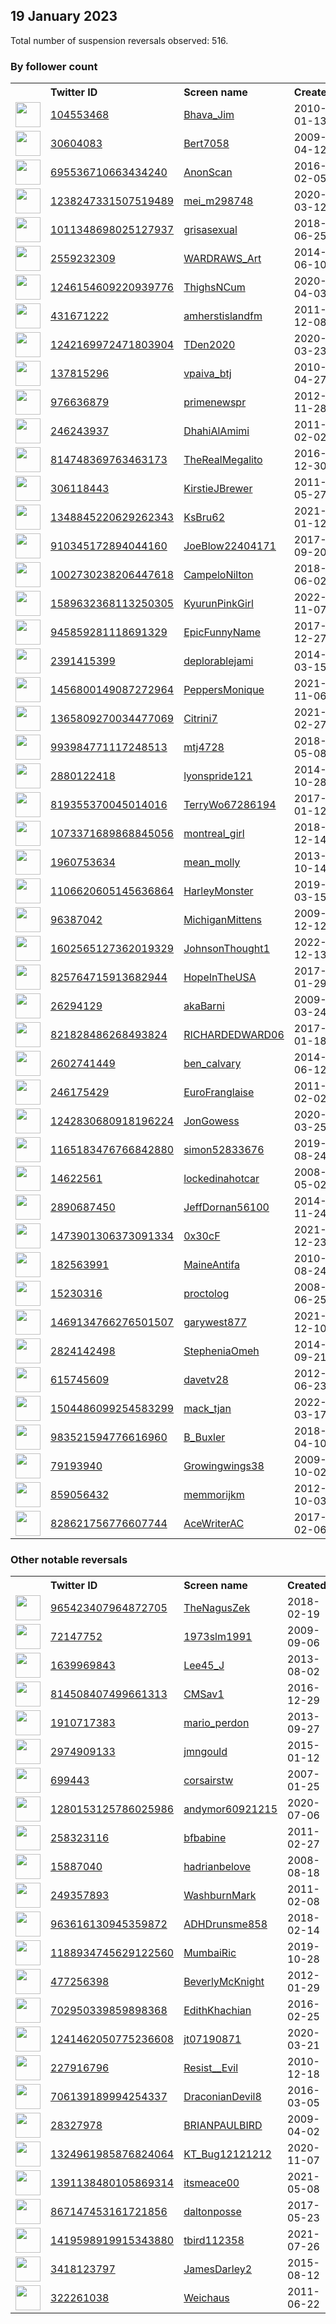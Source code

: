 
## 19 January 2023
Total number of suspension reversals observed: 516.

### By follower count
<table><tr><th></th><th align="left">Twitter ID</th><th align="left">Screen name</th>
<th align="left">Created</th><th align="left">Status</th><th align="left">Suspended</th><th align="left">Followers</th>
<tr><td><a href="https://pbs.twimg.com/profile_images/2005731750/Cover9_normal.jpg"><img src="https://pbs.twimg.com/profile_images/2005731750/Cover9_normal.jpg" width="40px" height="40px" align="center"/></a></td><td><a href="https://twitter.com/intent/user?user_id=104553468">104553468</a></td><td><a href="https://twitter.com/Bhava_Jim">Bhava_Jim</a></td><td>2010-01-13</td><td align="center"></td><td></td><td>80073</td></tr>
<tr><td><a href="https://pbs.twimg.com/profile_images/1477399054254493700/G2QV-Qzn_normal.jpg"><img src="https://pbs.twimg.com/profile_images/1477399054254493700/G2QV-Qzn_normal.jpg" width="40px" height="40px" align="center"/></a></td><td><a href="https://twitter.com/intent/user?user_id=30604083">30604083</a></td><td><a href="https://twitter.com/Bert7058">Bert7058</a></td><td>2009-04-12</td><td align="center"></td><td>2022-05-20</td><td>33114</td></tr>
<tr><td><a href="https://pbs.twimg.com/profile_images/697125622422745088/4c4qfEfD_normal.png"><img src="https://pbs.twimg.com/profile_images/697125622422745088/4c4qfEfD_normal.png" width="40px" height="40px" align="center"/></a></td><td><a href="https://twitter.com/intent/user?user_id=695536710663434240">695536710663434240</a></td><td><a href="https://twitter.com/AnonScan">AnonScan</a></td><td>2016-02-05</td><td align="center"></td><td></td><td>28245</td></tr>
<tr><td><a href="https://pbs.twimg.com/profile_images/1509189226096922635/K6o3l7C4_normal.jpg"><img src="https://pbs.twimg.com/profile_images/1509189226096922635/K6o3l7C4_normal.jpg" width="40px" height="40px" align="center"/></a></td><td><a href="https://twitter.com/intent/user?user_id=1238247331507519489">1238247331507519489</a></td><td><a href="https://twitter.com/mei_m298748">mei_m298748</a></td><td>2020-03-12</td><td align="center">🔒</td><td>2022-05-09</td><td>26917</td></tr>
<tr><td><a href="https://pbs.twimg.com/profile_images/1615324401653743618/Dsr-Y8BW_normal.jpg"><img src="https://pbs.twimg.com/profile_images/1615324401653743618/Dsr-Y8BW_normal.jpg" width="40px" height="40px" align="center"/></a></td><td><a href="https://twitter.com/intent/user?user_id=1011348698025127937">1011348698025127937</a></td><td><a href="https://twitter.com/grisasexual">grisasexual</a></td><td>2018-06-25</td><td align="center"></td><td>2022-09-09</td><td>26394</td></tr>
<tr><td><a href="https://pbs.twimg.com/profile_images/1515746609497317380/d2dlVmyI_normal.jpg"><img src="https://pbs.twimg.com/profile_images/1515746609497317380/d2dlVmyI_normal.jpg" width="40px" height="40px" align="center"/></a></td><td><a href="https://twitter.com/intent/user?user_id=2559232309">2559232309</a></td><td><a href="https://twitter.com/WARDRAWS_Art">WARDRAWS_Art</a></td><td>2014-06-10</td><td align="center"></td><td>2022-11-27</td><td>23253</td></tr>
<tr><td><a href="https://pbs.twimg.com/profile_images/1617737149943799810/zowhh4GA_normal.jpg"><img src="https://pbs.twimg.com/profile_images/1617737149943799810/zowhh4GA_normal.jpg" width="40px" height="40px" align="center"/></a></td><td><a href="https://twitter.com/intent/user?user_id=1246154609220939776">1246154609220939776</a></td><td><a href="https://twitter.com/ThighsNCum">ThighsNCum</a></td><td>2020-04-03</td><td align="center"></td><td>2022-07-18</td><td>20706</td></tr>
<tr><td><a href="https://pbs.twimg.com/profile_images/1560013486696144896/mnr_QNDk_normal.jpg"><img src="https://pbs.twimg.com/profile_images/1560013486696144896/mnr_QNDk_normal.jpg" width="40px" height="40px" align="center"/></a></td><td><a href="https://twitter.com/intent/user?user_id=431671222">431671222</a></td><td><a href="https://twitter.com/amherstislandfm">amherstislandfm</a></td><td>2011-12-08</td><td align="center"></td><td>2023-01-14</td><td>18504</td></tr>
<tr><td><a href="https://pbs.twimg.com/profile_images/1605831281555685379/tUWYDwpK_normal.jpg"><img src="https://pbs.twimg.com/profile_images/1605831281555685379/tUWYDwpK_normal.jpg" width="40px" height="40px" align="center"/></a></td><td><a href="https://twitter.com/intent/user?user_id=1242169972471803904">1242169972471803904</a></td><td><a href="https://twitter.com/TDen2020">TDen2020</a></td><td>2020-03-23</td><td align="center"></td><td>2023-01-14</td><td>14718</td></tr>
<tr><td><a href="https://pbs.twimg.com/profile_images/1255204843003748357/EcedFVTU_normal.jpg"><img src="https://pbs.twimg.com/profile_images/1255204843003748357/EcedFVTU_normal.jpg" width="40px" height="40px" align="center"/></a></td><td><a href="https://twitter.com/intent/user?user_id=137815296">137815296</a></td><td><a href="https://twitter.com/vpaiva_btj">vpaiva_btj</a></td><td>2010-04-27</td><td align="center"></td><td>2022-11-15</td><td>13299</td></tr>
<tr><td><a href="https://pbs.twimg.com/profile_images/1567191775403548673/SpoVHIEm_normal.jpg"><img src="https://pbs.twimg.com/profile_images/1567191775403548673/SpoVHIEm_normal.jpg" width="40px" height="40px" align="center"/></a></td><td><a href="https://twitter.com/intent/user?user_id=976636879">976636879</a></td><td><a href="https://twitter.com/primenewspr">primenewspr</a></td><td>2012-11-28</td><td align="center"></td><td>2022-11-14</td><td>10932</td></tr>
<tr><td><a href="https://pbs.twimg.com/profile_images/1617645910309195778/zVePtDGo_normal.jpg"><img src="https://pbs.twimg.com/profile_images/1617645910309195778/zVePtDGo_normal.jpg" width="40px" height="40px" align="center"/></a></td><td><a href="https://twitter.com/intent/user?user_id=246243937">246243937</a></td><td><a href="https://twitter.com/DhahiAlAmimi">DhahiAlAmimi</a></td><td>2011-02-02</td><td align="center"></td><td>2023-01-12</td><td>9931</td></tr>
<tr><td><a href="https://pbs.twimg.com/profile_images/1614749549192675328/0NZC8Kwa_normal.jpg"><img src="https://pbs.twimg.com/profile_images/1614749549192675328/0NZC8Kwa_normal.jpg" width="40px" height="40px" align="center"/></a></td><td><a href="https://twitter.com/intent/user?user_id=814748369763463173">814748369763463173</a></td><td><a href="https://twitter.com/TheRealMegalito">TheRealMegalito</a></td><td>2016-12-30</td><td align="center"></td><td>2023-01-16</td><td>6729</td></tr>
<tr><td><a href="https://abs.twimg.com/sticky/default_profile_images/default_profile_normal.png"><img src="https://abs.twimg.com/sticky/default_profile_images/default_profile_normal.png" width="40px" height="40px" align="center"/></a></td><td><a href="https://twitter.com/intent/user?user_id=306118443">306118443</a></td><td><a href="https://twitter.com/KirstieJBrewer">KirstieJBrewer</a></td><td>2011-05-27</td><td align="center">✔️</td><td>2023-01-09</td><td>5675</td></tr>
<tr><td><a href="https://pbs.twimg.com/profile_images/1609083846338936833/FRDrvigT_normal.jpg"><img src="https://pbs.twimg.com/profile_images/1609083846338936833/FRDrvigT_normal.jpg" width="40px" height="40px" align="center"/></a></td><td><a href="https://twitter.com/intent/user?user_id=1348845220629262343">1348845220629262343</a></td><td><a href="https://twitter.com/KsBru62">KsBru62</a></td><td>2021-01-12</td><td align="center"></td><td>2023-01-15</td><td>5545</td></tr>
<tr><td><a href="https://pbs.twimg.com/profile_images/1300074753324126209/Lz7GAQBw_normal.jpg"><img src="https://pbs.twimg.com/profile_images/1300074753324126209/Lz7GAQBw_normal.jpg" width="40px" height="40px" align="center"/></a></td><td><a href="https://twitter.com/intent/user?user_id=910345172894044160">910345172894044160</a></td><td><a href="https://twitter.com/JoeBlow22404171">JoeBlow22404171</a></td><td>2017-09-20</td><td align="center"></td><td></td><td>5501</td></tr>
<tr><td><a href="https://pbs.twimg.com/profile_images/1510596461393858563/bMayM0GV_normal.jpg"><img src="https://pbs.twimg.com/profile_images/1510596461393858563/bMayM0GV_normal.jpg" width="40px" height="40px" align="center"/></a></td><td><a href="https://twitter.com/intent/user?user_id=1002730238206447618">1002730238206447618</a></td><td><a href="https://twitter.com/CampeloNilton">CampeloNilton</a></td><td>2018-06-02</td><td align="center"></td><td>2022-08-17</td><td>4759</td></tr>
<tr><td><a href="https://pbs.twimg.com/profile_images/1615415145148317696/IOXX8lXY_normal.jpg"><img src="https://pbs.twimg.com/profile_images/1615415145148317696/IOXX8lXY_normal.jpg" width="40px" height="40px" align="center"/></a></td><td><a href="https://twitter.com/intent/user?user_id=1589632368113250305">1589632368113250305</a></td><td><a href="https://twitter.com/KyurunPinkGirl">KyurunPinkGirl</a></td><td>2022-11-07</td><td align="center"></td><td>2023-01-11</td><td>4698</td></tr>
<tr><td><a href="https://pbs.twimg.com/profile_images/1615742484877041664/r5Vnvbai_normal.jpg"><img src="https://pbs.twimg.com/profile_images/1615742484877041664/r5Vnvbai_normal.jpg" width="40px" height="40px" align="center"/></a></td><td><a href="https://twitter.com/intent/user?user_id=945859281118691329">945859281118691329</a></td><td><a href="https://twitter.com/EpicFunnyName">EpicFunnyName</a></td><td>2017-12-27</td><td align="center"></td><td>2023-01-12</td><td>4504</td></tr>
<tr><td><a href="https://pbs.twimg.com/profile_images/1426442953145344005/YEfCK4Ax_normal.jpg"><img src="https://pbs.twimg.com/profile_images/1426442953145344005/YEfCK4Ax_normal.jpg" width="40px" height="40px" align="center"/></a></td><td><a href="https://twitter.com/intent/user?user_id=2391415399">2391415399</a></td><td><a href="https://twitter.com/deplorablejami">deplorablejami</a></td><td>2014-03-15</td><td align="center"></td><td>2023-01-13</td><td>4217</td></tr>
<tr><td><a href="https://pbs.twimg.com/profile_images/1558727049119801344/yKR81YhW_normal.jpg"><img src="https://pbs.twimg.com/profile_images/1558727049119801344/yKR81YhW_normal.jpg" width="40px" height="40px" align="center"/></a></td><td><a href="https://twitter.com/intent/user?user_id=1456800149087272964">1456800149087272964</a></td><td><a href="https://twitter.com/PeppersMonique">PeppersMonique</a></td><td>2021-11-06</td><td align="center"></td><td>2022-08-30</td><td>4201</td></tr>
<tr><td><a href="https://pbs.twimg.com/profile_images/1610111874602876929/KXNdh92o_normal.png"><img src="https://pbs.twimg.com/profile_images/1610111874602876929/KXNdh92o_normal.png" width="40px" height="40px" align="center"/></a></td><td><a href="https://twitter.com/intent/user?user_id=1365809270034477069">1365809270034477069</a></td><td><a href="https://twitter.com/Citrini7">Citrini7</a></td><td>2021-02-27</td><td align="center"></td><td>2023-01-15</td><td>4190</td></tr>
<tr><td><a href="https://pbs.twimg.com/profile_images/1612183616456458240/uey6aVYy_normal.jpg"><img src="https://pbs.twimg.com/profile_images/1612183616456458240/uey6aVYy_normal.jpg" width="40px" height="40px" align="center"/></a></td><td><a href="https://twitter.com/intent/user?user_id=993984771117248513">993984771117248513</a></td><td><a href="https://twitter.com/mtj4728">mtj4728</a></td><td>2018-05-08</td><td align="center"></td><td>2023-01-12</td><td>4083</td></tr>
<tr><td><a href="https://pbs.twimg.com/profile_images/1492942830825787396/Oy9USNn-_normal.jpg"><img src="https://pbs.twimg.com/profile_images/1492942830825787396/Oy9USNn-_normal.jpg" width="40px" height="40px" align="center"/></a></td><td><a href="https://twitter.com/intent/user?user_id=2880122418">2880122418</a></td><td><a href="https://twitter.com/lyonspride121">lyonspride121</a></td><td>2014-10-28</td><td align="center"></td><td>2022-09-12</td><td>4062</td></tr>
<tr><td><a href="https://pbs.twimg.com/profile_images/1556671330375897088/kl4o7yVj_normal.jpg"><img src="https://pbs.twimg.com/profile_images/1556671330375897088/kl4o7yVj_normal.jpg" width="40px" height="40px" align="center"/></a></td><td><a href="https://twitter.com/intent/user?user_id=819355370045014016">819355370045014016</a></td><td><a href="https://twitter.com/TerryWo67286194">TerryWo67286194</a></td><td>2017-01-12</td><td align="center"></td><td>2023-01-16</td><td>3960</td></tr>
<tr><td><a href="https://pbs.twimg.com/profile_images/1583986918332809218/84kUrCPo_normal.jpg"><img src="https://pbs.twimg.com/profile_images/1583986918332809218/84kUrCPo_normal.jpg" width="40px" height="40px" align="center"/></a></td><td><a href="https://twitter.com/intent/user?user_id=1073371689868845056">1073371689868845056</a></td><td><a href="https://twitter.com/montreal_girl">montreal_girl</a></td><td>2018-12-14</td><td align="center"></td><td>2023-01-16</td><td>3924</td></tr>
<tr><td><a href="https://pbs.twimg.com/profile_images/762462178687356928/nkB0Mwx-_normal.jpg"><img src="https://pbs.twimg.com/profile_images/762462178687356928/nkB0Mwx-_normal.jpg" width="40px" height="40px" align="center"/></a></td><td><a href="https://twitter.com/intent/user?user_id=1960753634">1960753634</a></td><td><a href="https://twitter.com/mean_molly">mean_molly</a></td><td>2013-10-14</td><td align="center"></td><td>2023-01-12</td><td>3463</td></tr>
<tr><td><a href="https://pbs.twimg.com/profile_images/1477206553010716672/-Y8MTyXQ_normal.jpg"><img src="https://pbs.twimg.com/profile_images/1477206553010716672/-Y8MTyXQ_normal.jpg" width="40px" height="40px" align="center"/></a></td><td><a href="https://twitter.com/intent/user?user_id=1106620605145636864">1106620605145636864</a></td><td><a href="https://twitter.com/HarleyMonster">HarleyMonster</a></td><td>2019-03-15</td><td align="center"></td><td>2022-11-25</td><td>3443</td></tr>
<tr><td><a href="https://pbs.twimg.com/profile_images/1499405589020958735/FLqA2Ob8_normal.jpg"><img src="https://pbs.twimg.com/profile_images/1499405589020958735/FLqA2Ob8_normal.jpg" width="40px" height="40px" align="center"/></a></td><td><a href="https://twitter.com/intent/user?user_id=96387042">96387042</a></td><td><a href="https://twitter.com/MichiganMittens">MichiganMittens</a></td><td>2009-12-12</td><td align="center"></td><td>2023-01-15</td><td>3293</td></tr>
<tr><td><a href="https://pbs.twimg.com/profile_images/1602565510239080449/8sSbQzpR_normal.jpg"><img src="https://pbs.twimg.com/profile_images/1602565510239080449/8sSbQzpR_normal.jpg" width="40px" height="40px" align="center"/></a></td><td><a href="https://twitter.com/intent/user?user_id=1602565127362019329">1602565127362019329</a></td><td><a href="https://twitter.com/JohnsonThought1">JohnsonThought1</a></td><td>2022-12-13</td><td align="center"></td><td>2023-01-14</td><td>3263</td></tr>
<tr><td><a href="https://pbs.twimg.com/profile_images/1380266012617101319/HRRIu5wH_normal.jpg"><img src="https://pbs.twimg.com/profile_images/1380266012617101319/HRRIu5wH_normal.jpg" width="40px" height="40px" align="center"/></a></td><td><a href="https://twitter.com/intent/user?user_id=825764715913682944">825764715913682944</a></td><td><a href="https://twitter.com/HopeInTheUSA">HopeInTheUSA</a></td><td>2017-01-29</td><td align="center"></td><td>2022-11-01</td><td>3154</td></tr>
<tr><td><a href="https://pbs.twimg.com/profile_images/744792193940873222/PHt8YfN6_normal.jpg"><img src="https://pbs.twimg.com/profile_images/744792193940873222/PHt8YfN6_normal.jpg" width="40px" height="40px" align="center"/></a></td><td><a href="https://twitter.com/intent/user?user_id=26294129">26294129</a></td><td><a href="https://twitter.com/akaBarni">akaBarni</a></td><td>2009-03-24</td><td align="center"></td><td>2023-01-16</td><td>3042</td></tr>
<tr><td><a href="https://pbs.twimg.com/profile_images/821834993328496640/-vKb76WE_normal.jpg"><img src="https://pbs.twimg.com/profile_images/821834993328496640/-vKb76WE_normal.jpg" width="40px" height="40px" align="center"/></a></td><td><a href="https://twitter.com/intent/user?user_id=821828486268493824">821828486268493824</a></td><td><a href="https://twitter.com/RICHARDEDWARD06">RICHARDEDWARD06</a></td><td>2017-01-18</td><td align="center"></td><td></td><td>2881</td></tr>
<tr><td><a href="https://pbs.twimg.com/profile_images/1602753686006104071/ziU_ZYk1_normal.jpg"><img src="https://pbs.twimg.com/profile_images/1602753686006104071/ziU_ZYk1_normal.jpg" width="40px" height="40px" align="center"/></a></td><td><a href="https://twitter.com/intent/user?user_id=2602741449">2602741449</a></td><td><a href="https://twitter.com/ben_calvary">ben_calvary</a></td><td>2014-06-12</td><td align="center"></td><td>2023-01-12</td><td>2854</td></tr>
<tr><td><a href="https://pbs.twimg.com/profile_images/1403635804245745666/247YUccR_normal.jpg"><img src="https://pbs.twimg.com/profile_images/1403635804245745666/247YUccR_normal.jpg" width="40px" height="40px" align="center"/></a></td><td><a href="https://twitter.com/intent/user?user_id=246175429">246175429</a></td><td><a href="https://twitter.com/EuroFranglaise">EuroFranglaise</a></td><td>2011-02-02</td><td align="center"></td><td>2023-01-17</td><td>2828</td></tr>
<tr><td><a href="https://pbs.twimg.com/profile_images/1575490667119185928/P7rmKVLt_normal.jpg"><img src="https://pbs.twimg.com/profile_images/1575490667119185928/P7rmKVLt_normal.jpg" width="40px" height="40px" align="center"/></a></td><td><a href="https://twitter.com/intent/user?user_id=1242830680918196224">1242830680918196224</a></td><td><a href="https://twitter.com/JonGowess">JonGowess</a></td><td>2020-03-25</td><td align="center"></td><td>2022-10-01</td><td>2779</td></tr>
<tr><td><a href="https://pbs.twimg.com/profile_images/1165183777758470144/8vA1XMHE_normal.jpg"><img src="https://pbs.twimg.com/profile_images/1165183777758470144/8vA1XMHE_normal.jpg" width="40px" height="40px" align="center"/></a></td><td><a href="https://twitter.com/intent/user?user_id=1165183476766842880">1165183476766842880</a></td><td><a href="https://twitter.com/simon52833676">simon52833676</a></td><td>2019-08-24</td><td align="center"></td><td>2023-01-15</td><td>2746</td></tr>
<tr><td><a href="https://pbs.twimg.com/profile_images/1594847879822282752/XYrlhutY_normal.jpg"><img src="https://pbs.twimg.com/profile_images/1594847879822282752/XYrlhutY_normal.jpg" width="40px" height="40px" align="center"/></a></td><td><a href="https://twitter.com/intent/user?user_id=14622561">14622561</a></td><td><a href="https://twitter.com/lockedinahotcar">lockedinahotcar</a></td><td>2008-05-02</td><td align="center"></td><td>2023-01-14</td><td>2704</td></tr>
<tr><td><a href="https://pbs.twimg.com/profile_images/1522344365703798784/on6BhHpX_normal.jpg"><img src="https://pbs.twimg.com/profile_images/1522344365703798784/on6BhHpX_normal.jpg" width="40px" height="40px" align="center"/></a></td><td><a href="https://twitter.com/intent/user?user_id=2890687450">2890687450</a></td><td><a href="https://twitter.com/JeffDornan56100">JeffDornan56100</a></td><td>2014-11-24</td><td align="center"></td><td>2023-01-16</td><td>2437</td></tr>
<tr><td><a href="https://pbs.twimg.com/profile_images/1616018848028962818/k6T_4YLs_normal.jpg"><img src="https://pbs.twimg.com/profile_images/1616018848028962818/k6T_4YLs_normal.jpg" width="40px" height="40px" align="center"/></a></td><td><a href="https://twitter.com/intent/user?user_id=1473901306373091334">1473901306373091334</a></td><td><a href="https://twitter.com/0x30cF">0x30cF</a></td><td>2021-12-23</td><td align="center"></td><td>2023-01-14</td><td>2430</td></tr>
<tr><td><a href="https://pbs.twimg.com/profile_images/1617670915780648960/GYLUyL8-_normal.jpg"><img src="https://pbs.twimg.com/profile_images/1617670915780648960/GYLUyL8-_normal.jpg" width="40px" height="40px" align="center"/></a></td><td><a href="https://twitter.com/intent/user?user_id=182563991">182563991</a></td><td><a href="https://twitter.com/MaineAntifa">MaineAntifa</a></td><td>2010-08-24</td><td align="center"></td><td></td><td>2417</td></tr>
<tr><td><a href="https://pbs.twimg.com/profile_images/1480484375594737664/bNBQTW3c_normal.jpg"><img src="https://pbs.twimg.com/profile_images/1480484375594737664/bNBQTW3c_normal.jpg" width="40px" height="40px" align="center"/></a></td><td><a href="https://twitter.com/intent/user?user_id=15230316">15230316</a></td><td><a href="https://twitter.com/proctolog">proctolog</a></td><td>2008-06-25</td><td align="center"></td><td>2022-12-02</td><td>2298</td></tr>
<tr><td><a href="https://pbs.twimg.com/profile_images/1469135034313543681/BonIt2Zm_normal.png"><img src="https://pbs.twimg.com/profile_images/1469135034313543681/BonIt2Zm_normal.png" width="40px" height="40px" align="center"/></a></td><td><a href="https://twitter.com/intent/user?user_id=1469134766276501507">1469134766276501507</a></td><td><a href="https://twitter.com/garywest877">garywest877</a></td><td>2021-12-10</td><td align="center"></td><td>2023-01-12</td><td>2225</td></tr>
<tr><td><a href="https://pbs.twimg.com/profile_images/1460363606692876301/xp0im1am_normal.jpg"><img src="https://pbs.twimg.com/profile_images/1460363606692876301/xp0im1am_normal.jpg" width="40px" height="40px" align="center"/></a></td><td><a href="https://twitter.com/intent/user?user_id=2824142498">2824142498</a></td><td><a href="https://twitter.com/StepheniaOmeh">StepheniaOmeh</a></td><td>2014-09-21</td><td align="center"></td><td>2023-01-16</td><td>2193</td></tr>
<tr><td><a href="https://pbs.twimg.com/profile_images/1074460008673366016/MwNe6yTc_normal.jpg"><img src="https://pbs.twimg.com/profile_images/1074460008673366016/MwNe6yTc_normal.jpg" width="40px" height="40px" align="center"/></a></td><td><a href="https://twitter.com/intent/user?user_id=615745609">615745609</a></td><td><a href="https://twitter.com/davetv28">davetv28</a></td><td>2012-06-23</td><td align="center"></td><td>2023-01-14</td><td>2146</td></tr>
<tr><td><a href="https://pbs.twimg.com/profile_images/1607337034133168130/z9pekB-U_normal.jpg"><img src="https://pbs.twimg.com/profile_images/1607337034133168130/z9pekB-U_normal.jpg" width="40px" height="40px" align="center"/></a></td><td><a href="https://twitter.com/intent/user?user_id=1504486099254583299">1504486099254583299</a></td><td><a href="https://twitter.com/mack_tjan">mack_tjan</a></td><td>2022-03-17</td><td align="center"></td><td>2023-01-14</td><td>2101</td></tr>
<tr><td><a href="https://pbs.twimg.com/profile_images/984230135346941952/rdaz-Vg8_normal.jpg"><img src="https://pbs.twimg.com/profile_images/984230135346941952/rdaz-Vg8_normal.jpg" width="40px" height="40px" align="center"/></a></td><td><a href="https://twitter.com/intent/user?user_id=983521594776616960">983521594776616960</a></td><td><a href="https://twitter.com/B_Buxler">B_Buxler</a></td><td>2018-04-10</td><td align="center"></td><td>2022-11-24</td><td>2064</td></tr>
<tr><td><a href="https://pbs.twimg.com/profile_images/1610450143228166145/VVuG5qLn_normal.jpg"><img src="https://pbs.twimg.com/profile_images/1610450143228166145/VVuG5qLn_normal.jpg" width="40px" height="40px" align="center"/></a></td><td><a href="https://twitter.com/intent/user?user_id=79193940">79193940</a></td><td><a href="https://twitter.com/Growingwings38">Growingwings38</a></td><td>2009-10-02</td><td align="center"></td><td>2023-01-15</td><td>2034</td></tr>
<tr><td><a href="https://pbs.twimg.com/profile_images/582614729085997057/s6tsHpqY_normal.jpg"><img src="https://pbs.twimg.com/profile_images/582614729085997057/s6tsHpqY_normal.jpg" width="40px" height="40px" align="center"/></a></td><td><a href="https://twitter.com/intent/user?user_id=859056432">859056432</a></td><td><a href="https://twitter.com/memmorijkm">memmorijkm</a></td><td>2012-10-03</td><td align="center"></td><td>2023-01-16</td><td>2032</td></tr>
<tr><td><a href="https://pbs.twimg.com/profile_images/1453110603061469185/MX4k63kP_normal.jpg"><img src="https://pbs.twimg.com/profile_images/1453110603061469185/MX4k63kP_normal.jpg" width="40px" height="40px" align="center"/></a></td><td><a href="https://twitter.com/intent/user?user_id=828621756776607744">828621756776607744</a></td><td><a href="https://twitter.com/AceWriterAC">AceWriterAC</a></td><td>2017-02-06</td><td align="center">🔒</td><td>2023-01-17</td><td>2027</td></tr>
</table>

### Other notable reversals
<table><tr><th></th><th align="left">Twitter ID</th><th align="left">Screen name</th>
<th align="left">Created</th><th align="left">Status</th><th align="left">Suspended</th><th align="left">Followers</th>
<tr><td><a href="https://pbs.twimg.com/profile_images/1500668506924367873/Tgr57ASW_normal.jpg"><img src="https://pbs.twimg.com/profile_images/1500668506924367873/Tgr57ASW_normal.jpg" width="40px" height="40px" align="center"/></a></td><td><a href="https://twitter.com/intent/user?user_id=965423407964872705">965423407964872705</a></td><td><a href="https://twitter.com/TheNagusZek">TheNagusZek</a></td><td>2018-02-19</td><td align="center"></td><td>2023-01-12</td><td>1571</td></tr>
<tr><td><a href="https://pbs.twimg.com/profile_images/1183923357710012416/OEP9o2KM_normal.jpg"><img src="https://pbs.twimg.com/profile_images/1183923357710012416/OEP9o2KM_normal.jpg" width="40px" height="40px" align="center"/></a></td><td><a href="https://twitter.com/intent/user?user_id=72147752">72147752</a></td><td><a href="https://twitter.com/1973slm1991">1973slm1991</a></td><td>2009-09-06</td><td align="center">🔒</td><td>2023-01-15</td><td>115</td></tr>
<tr><td><a href="https://pbs.twimg.com/profile_images/1594196238731079681/VOyrnlZh_normal.jpg"><img src="https://pbs.twimg.com/profile_images/1594196238731079681/VOyrnlZh_normal.jpg" width="40px" height="40px" align="center"/></a></td><td><a href="https://twitter.com/intent/user?user_id=1639969843">1639969843</a></td><td><a href="https://twitter.com/Lee45_J">Lee45_J</a></td><td>2013-08-02</td><td align="center"></td><td>2023-01-15</td><td>865</td></tr>
<tr><td><a href="https://pbs.twimg.com/profile_images/1586502776061714432/pjnuX9C5_normal.jpg"><img src="https://pbs.twimg.com/profile_images/1586502776061714432/pjnuX9C5_normal.jpg" width="40px" height="40px" align="center"/></a></td><td><a href="https://twitter.com/intent/user?user_id=814508407499661313">814508407499661313</a></td><td><a href="https://twitter.com/CMSav1">CMSav1</a></td><td>2016-12-29</td><td align="center"></td><td>2023-01-14</td><td>1938</td></tr>
<tr><td><a href="https://pbs.twimg.com/profile_images/1349344754090323968/t3CwP2VH_normal.jpg"><img src="https://pbs.twimg.com/profile_images/1349344754090323968/t3CwP2VH_normal.jpg" width="40px" height="40px" align="center"/></a></td><td><a href="https://twitter.com/intent/user?user_id=1910717383">1910717383</a></td><td><a href="https://twitter.com/mario_perdon">mario_perdon</a></td><td>2013-09-27</td><td align="center"></td><td>2023-01-13</td><td>607</td></tr>
<tr><td><a href="https://pbs.twimg.com/profile_images/1593488703267151872/W_0RO6vJ_normal.jpg"><img src="https://pbs.twimg.com/profile_images/1593488703267151872/W_0RO6vJ_normal.jpg" width="40px" height="40px" align="center"/></a></td><td><a href="https://twitter.com/intent/user?user_id=2974909133">2974909133</a></td><td><a href="https://twitter.com/jmngould">jmngould</a></td><td>2015-01-12</td><td align="center"></td><td>2023-01-15</td><td>411</td></tr>
<tr><td><a href="https://pbs.twimg.com/profile_images/1038355773347258368/YUGQ0MoU_normal.jpg"><img src="https://pbs.twimg.com/profile_images/1038355773347258368/YUGQ0MoU_normal.jpg" width="40px" height="40px" align="center"/></a></td><td><a href="https://twitter.com/intent/user?user_id=699443">699443</a></td><td><a href="https://twitter.com/corsairstw">corsairstw</a></td><td>2007-01-25</td><td align="center"></td><td>2023-01-15</td><td>866</td></tr>
<tr><td><a href="https://pbs.twimg.com/profile_images/1588972322798460929/8Pi4Honn_normal.jpg"><img src="https://pbs.twimg.com/profile_images/1588972322798460929/8Pi4Honn_normal.jpg" width="40px" height="40px" align="center"/></a></td><td><a href="https://twitter.com/intent/user?user_id=1280153125786025986">1280153125786025986</a></td><td><a href="https://twitter.com/andymor60921215">andymor60921215</a></td><td>2020-07-06</td><td align="center"></td><td>2023-01-18</td><td>72</td></tr>
<tr><td><a href="https://pbs.twimg.com/profile_images/1617239544365023233/0naz7dJG_normal.jpg"><img src="https://pbs.twimg.com/profile_images/1617239544365023233/0naz7dJG_normal.jpg" width="40px" height="40px" align="center"/></a></td><td><a href="https://twitter.com/intent/user?user_id=258323116">258323116</a></td><td><a href="https://twitter.com/bfbabine">bfbabine</a></td><td>2011-02-27</td><td align="center"></td><td>2023-01-13</td><td>699</td></tr>
<tr><td><a href="https://pbs.twimg.com/profile_images/1593090977618534401/UdnjOhu1_normal.jpg"><img src="https://pbs.twimg.com/profile_images/1593090977618534401/UdnjOhu1_normal.jpg" width="40px" height="40px" align="center"/></a></td><td><a href="https://twitter.com/intent/user?user_id=15887040">15887040</a></td><td><a href="https://twitter.com/hadrianbelove">hadrianbelove</a></td><td>2008-08-18</td><td align="center"></td><td>2023-01-14</td><td>1060</td></tr>
<tr><td><a href="https://pbs.twimg.com/profile_images/378800000544415617/acc74e902fe4897c0185b42efc02a144_normal.jpeg"><img src="https://pbs.twimg.com/profile_images/378800000544415617/acc74e902fe4897c0185b42efc02a144_normal.jpeg" width="40px" height="40px" align="center"/></a></td><td><a href="https://twitter.com/intent/user?user_id=249357893">249357893</a></td><td><a href="https://twitter.com/WashburnMark">WashburnMark</a></td><td>2011-02-08</td><td align="center"></td><td>2023-01-16</td><td>411</td></tr>
<tr><td><a href="https://pbs.twimg.com/profile_images/1604969731684913153/WCj6MxHc_normal.jpg"><img src="https://pbs.twimg.com/profile_images/1604969731684913153/WCj6MxHc_normal.jpg" width="40px" height="40px" align="center"/></a></td><td><a href="https://twitter.com/intent/user?user_id=963616130945359872">963616130945359872</a></td><td><a href="https://twitter.com/ADHDrunsme858">ADHDrunsme858</a></td><td>2018-02-14</td><td align="center"></td><td>2023-01-12</td><td>418</td></tr>
<tr><td><a href="https://pbs.twimg.com/profile_images/1606203991779590145/Ojuk108G_normal.jpg"><img src="https://pbs.twimg.com/profile_images/1606203991779590145/Ojuk108G_normal.jpg" width="40px" height="40px" align="center"/></a></td><td><a href="https://twitter.com/intent/user?user_id=1188934745629122560">1188934745629122560</a></td><td><a href="https://twitter.com/MumbaiRic">MumbaiRic</a></td><td>2019-10-28</td><td align="center"></td><td>2023-01-12</td><td>355</td></tr>
<tr><td><a href="https://pbs.twimg.com/profile_images/461222580938997760/QvZlZbmr_normal.jpeg"><img src="https://pbs.twimg.com/profile_images/461222580938997760/QvZlZbmr_normal.jpeg" width="40px" height="40px" align="center"/></a></td><td><a href="https://twitter.com/intent/user?user_id=477256398">477256398</a></td><td><a href="https://twitter.com/BeverlyMcKnight">BeverlyMcKnight</a></td><td>2012-01-29</td><td align="center"></td><td>2023-01-13</td><td>252</td></tr>
<tr><td><a href="https://pbs.twimg.com/profile_images/1597418981203247104/96RMk2a7_normal.jpg"><img src="https://pbs.twimg.com/profile_images/1597418981203247104/96RMk2a7_normal.jpg" width="40px" height="40px" align="center"/></a></td><td><a href="https://twitter.com/intent/user?user_id=702950339859898368">702950339859898368</a></td><td><a href="https://twitter.com/EdithKhachian">EdithKhachian</a></td><td>2016-02-25</td><td align="center">🔒</td><td>2023-01-14</td><td>350</td></tr>
<tr><td><a href="https://pbs.twimg.com/profile_images/1241462305537298439/8IUictHr_normal.jpg"><img src="https://pbs.twimg.com/profile_images/1241462305537298439/8IUictHr_normal.jpg" width="40px" height="40px" align="center"/></a></td><td><a href="https://twitter.com/intent/user?user_id=1241462050775236608">1241462050775236608</a></td><td><a href="https://twitter.com/jt07190871">jt07190871</a></td><td>2020-03-21</td><td align="center"></td><td>2023-01-17</td><td>152</td></tr>
<tr><td><a href="https://pbs.twimg.com/profile_images/1551367296677023747/ku8tdQXC_normal.jpg"><img src="https://pbs.twimg.com/profile_images/1551367296677023747/ku8tdQXC_normal.jpg" width="40px" height="40px" align="center"/></a></td><td><a href="https://twitter.com/intent/user?user_id=227916796">227916796</a></td><td><a href="https://twitter.com/Resist__Evil">Resist__Evil</a></td><td>2010-12-18</td><td align="center"></td><td>2023-01-16</td><td>342</td></tr>
<tr><td><a href="https://pbs.twimg.com/profile_images/1144308734522531840/NlPquGPP_normal.png"><img src="https://pbs.twimg.com/profile_images/1144308734522531840/NlPquGPP_normal.png" width="40px" height="40px" align="center"/></a></td><td><a href="https://twitter.com/intent/user?user_id=706139189994254337">706139189994254337</a></td><td><a href="https://twitter.com/DraconianDevil8">DraconianDevil8</a></td><td>2016-03-05</td><td align="center"></td><td>2022-12-29</td><td>62</td></tr>
<tr><td><a href="https://pbs.twimg.com/profile_images/1901006020/gazelle_normal.JPG"><img src="https://pbs.twimg.com/profile_images/1901006020/gazelle_normal.JPG" width="40px" height="40px" align="center"/></a></td><td><a href="https://twitter.com/intent/user?user_id=28327978">28327978</a></td><td><a href="https://twitter.com/BRIANPAULBIRD">BRIANPAULBIRD</a></td><td>2009-04-02</td><td align="center"></td><td>2023-01-15</td><td>15</td></tr>
<tr><td><a href="https://pbs.twimg.com/profile_images/1521963988291964928/JhkqtVc__normal.jpg"><img src="https://pbs.twimg.com/profile_images/1521963988291964928/JhkqtVc__normal.jpg" width="40px" height="40px" align="center"/></a></td><td><a href="https://twitter.com/intent/user?user_id=1324961985876824064">1324961985876824064</a></td><td><a href="https://twitter.com/KT_Bug12121212">KT_Bug12121212</a></td><td>2020-11-07</td><td align="center"></td><td>2023-01-17</td><td>816</td></tr>
<tr><td><a href="https://pbs.twimg.com/profile_images/1458816767015497735/sA1cH03f_normal.jpg"><img src="https://pbs.twimg.com/profile_images/1458816767015497735/sA1cH03f_normal.jpg" width="40px" height="40px" align="center"/></a></td><td><a href="https://twitter.com/intent/user?user_id=1391138480105869314">1391138480105869314</a></td><td><a href="https://twitter.com/itsmeace00">itsmeace00</a></td><td>2021-05-08</td><td align="center"></td><td>2023-01-16</td><td>267</td></tr>
<tr><td><a href="https://pbs.twimg.com/profile_images/1593800128636264450/QvIsCwK2_normal.jpg"><img src="https://pbs.twimg.com/profile_images/1593800128636264450/QvIsCwK2_normal.jpg" width="40px" height="40px" align="center"/></a></td><td><a href="https://twitter.com/intent/user?user_id=867147453161721856">867147453161721856</a></td><td><a href="https://twitter.com/daltonposse">daltonposse</a></td><td>2017-05-23</td><td align="center"></td><td>2023-01-16</td><td>503</td></tr>
<tr><td><a href="https://pbs.twimg.com/profile_images/1514913795671400450/Fju8hu8m_normal.jpg"><img src="https://pbs.twimg.com/profile_images/1514913795671400450/Fju8hu8m_normal.jpg" width="40px" height="40px" align="center"/></a></td><td><a href="https://twitter.com/intent/user?user_id=1419598919915343880">1419598919915343880</a></td><td><a href="https://twitter.com/tbird112358">tbird112358</a></td><td>2021-07-26</td><td align="center"></td><td>2023-01-15</td><td>198</td></tr>
<tr><td><a href="https://pbs.twimg.com/profile_images/1466258157445988354/gb7X4uE5_normal.jpg"><img src="https://pbs.twimg.com/profile_images/1466258157445988354/gb7X4uE5_normal.jpg" width="40px" height="40px" align="center"/></a></td><td><a href="https://twitter.com/intent/user?user_id=3418123797">3418123797</a></td><td><a href="https://twitter.com/JamesDarley2">JamesDarley2</a></td><td>2015-08-12</td><td align="center">🔒</td><td>2023-01-13</td><td>318</td></tr>
<tr><td><a href="https://pbs.twimg.com/profile_images/1261331859700670464/iHLbm0BT_normal.jpg"><img src="https://pbs.twimg.com/profile_images/1261331859700670464/iHLbm0BT_normal.jpg" width="40px" height="40px" align="center"/></a></td><td><a href="https://twitter.com/intent/user?user_id=322261038">322261038</a></td><td><a href="https://twitter.com/Weichaus">Weichaus</a></td><td>2011-06-22</td><td align="center"></td><td>2023-01-13</td><td>166</td></tr>
</table>
